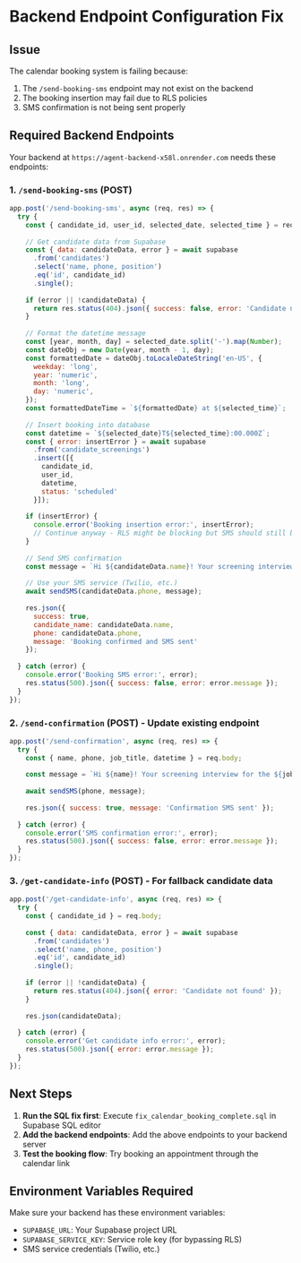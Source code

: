 # Backend Endpoint Configuration Fix

## Issue
The calendar booking system is failing because:
1. The `/send-booking-sms` endpoint may not exist on the backend
2. The booking insertion may fail due to RLS policies
3. SMS confirmation is not being sent properly

## Required Backend Endpoints

Your backend at `https://agent-backend-x58l.onrender.com` needs these endpoints:

### 1. `/send-booking-sms` (POST)
```javascript
app.post('/send-booking-sms', async (req, res) => {
  try {
    const { candidate_id, user_id, selected_date, selected_time } = req.body;
    
    // Get candidate data from Supabase
    const { data: candidateData, error } = await supabase
      .from('candidates')
      .select('name, phone, position')
      .eq('id', candidate_id)
      .single();
    
    if (error || !candidateData) {
      return res.status(404).json({ success: false, error: 'Candidate not found' });
    }
    
    // Format the datetime message
    const [year, month, day] = selected_date.split('-').map(Number);
    const dateObj = new Date(year, month - 1, day);
    const formattedDate = dateObj.toLocaleDateString('en-US', {
      weekday: 'long',
      year: 'numeric', 
      month: 'long',
      day: 'numeric',
    });
    const formattedDateTime = `${formattedDate} at ${selected_time}`;
    
    // Insert booking into database
    const datetime = `${selected_date}T${selected_time}:00.000Z`;
    const { error: insertError } = await supabase
      .from('candidate_screenings')
      .insert([{
        candidate_id,
        user_id,
        datetime,
        status: 'scheduled'
      }]);
    
    if (insertError) {
      console.error('Booking insertion error:', insertError);
      // Continue anyway - RLS might be blocking but SMS should still be sent
    }
    
    // Send SMS confirmation
    const message = `Hi ${candidateData.name}! Your screening interview for the ${candidateData.position} position has been scheduled for ${formattedDateTime}. We look forward to speaking with you!`;
    
    // Use your SMS service (Twilio, etc.)
    await sendSMS(candidateData.phone, message);
    
    res.json({ 
      success: true, 
      candidate_name: candidateData.name,
      phone: candidateData.phone,
      message: 'Booking confirmed and SMS sent'
    });
    
  } catch (error) {
    console.error('Booking SMS error:', error);
    res.status(500).json({ success: false, error: error.message });
  }
});
```

### 2. `/send-confirmation` (POST) - Update existing endpoint
```javascript
app.post('/send-confirmation', async (req, res) => {
  try {
    const { name, phone, job_title, datetime } = req.body;
    
    const message = `Hi ${name}! Your screening interview for the ${job_title} position has been scheduled for ${datetime}. We look forward to speaking with you!`;
    
    await sendSMS(phone, message);
    
    res.json({ success: true, message: 'Confirmation SMS sent' });
    
  } catch (error) {
    console.error('SMS confirmation error:', error);
    res.status(500).json({ success: false, error: error.message });
  }
});
```

### 3. `/get-candidate-info` (POST) - For fallback candidate data
```javascript
app.post('/get-candidate-info', async (req, res) => {
  try {
    const { candidate_id } = req.body;
    
    const { data: candidateData, error } = await supabase
      .from('candidates')
      .select('name, phone, position')
      .eq('id', candidate_id)
      .single();
    
    if (error || !candidateData) {
      return res.status(404).json({ error: 'Candidate not found' });
    }
    
    res.json(candidateData);
    
  } catch (error) {
    console.error('Get candidate info error:', error);
    res.status(500).json({ error: error.message });
  }
});
```

## Next Steps

1. **Run the SQL fix first**: Execute `fix_calendar_booking_complete.sql` in Supabase SQL editor
2. **Add the backend endpoints**: Add the above endpoints to your backend server
3. **Test the booking flow**: Try booking an appointment through the calendar link

## Environment Variables Required

Make sure your backend has these environment variables:
- `SUPABASE_URL`: Your Supabase project URL
- `SUPABASE_SERVICE_KEY`: Service role key (for bypassing RLS)
- SMS service credentials (Twilio, etc.)